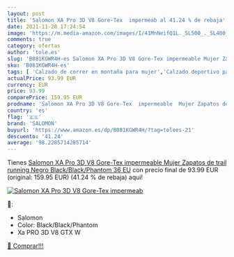```yaml
---
layout: post
title: 'Salomon XA Pro 3D V8 Gore-Tex  impermeab al 41.24 % de rebaja'
date: 2021-11-28 17:24:54
image: 'https://m.media-amazon.com/images/I/41MnNeifQ1L._SL500_._SL400_.jpg'
comments: true
category: ofertas
author: 'tole.es'
slug: 'B081KGWR4H-es Salomon XA Pro 3D V8 Gore-Tex impermeable Mujer Zapatos de...'
sku: 'B081KGWR4H-es'
tags: [ 'Calzado de correr en montaña para mujer','Calzado deportivo para mujer','Calzados de running para mujer','Zapatillas y calzado deportivo para mujer','Zapatos','Zapatos para mujer','Zapatos y complementos','salomon','zapatos', ]
actualPrice: 93.99 EUR
currency: EUR
price: 93.99
comparePrice: 159.95 EUR
prodname: 'Salomon XA Pro 3D V8 Gore-Tex  impermeable  Mujer Zapatos de trail running  Negro  Black/Black/Phantom   36 EU'
country: 'es'
flag: '🇪🇸'
brand: 'SALOMON'
buyurl: 'https://www.amazon.es/dp/B081KGWR4H/?tag=tolees-21'
descuento: '41.24'
average: '98.2285714285714'
---
```


Tienes [Salomon XA Pro 3D V8 Gore-Tex  impermeable  Mujer Zapatos de trail running  Negro  Black/Black/Phantom   36 EU](https://www.amazon.es/dp/B081KGWR4H/?tag=tolees-21) con precio final de  93.99 EUR (original: 159.95 EUR) (41.24 %  de rebaja) aqui!

[![Salomon XA Pro 3D V8 Gore-Tex  impermeab](https://m.media-amazon.com/images/I/41MnNeifQ1L._SL500_._SL400_.jpg)](https://www.amazon.es/dp/B081KGWR4H/?tag=tolees-21)

🔎:

- Salomon
- Color: Black/Black/Phantom
- Xa PRO 3D V8 GTX W

[🛒 Comprar!!!](https://www.amazon.es/dp/B081KGWR4H/?tag=tolees-21)
